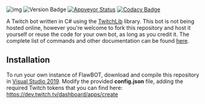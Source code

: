 ![img](https://i.imgur.com/YlbST5I.jpg)
![Version Badge](https://img.shields.io/github/release/CriticalFlaw/FlawBOT-Twitch.svg)
[![Appveyor Status](https://ci.appveyor.com/api/projects/status/6hw48u0v6muwxvvo?svg=true)](https://ci.appveyor.com/project/CriticalFlaw/flawbot-twitch)
[![Codacy Badge](https://api.codacy.com/project/badge/Grade/1747be5dd35645369b747b81cc86701c)](https://www.codacy.com/app/CriticalFlaw/FlawBOT-Twitch?utm_source=github.com&amp;utm_medium=referral&amp;utm_content=CriticalFlaw/FlawBOT&amp;utm_campaign=Badge_Grade)

A Twitch bot written in C# using the [TwitchLib](https://github.com/TwitchLib/TwitchLib) library. This bot is not being hosted online, however you're welcome to fork this repository and host it yourself or reuse the code for your own bot, as long as you credit it. The complete list of commands and other documentation can be found [here](https://github.com/CriticalFlaw/FlawBOT-Twitch/wiki). 

## Installation
To run your own instance of FlawBOT, download and compile this repository in [Visual Studio 2019](https://www.visualstudio.com/downloads/). Modify the provided **config.json** file, adding the required Twitch tokens that you can find here: https://dev.twitch.tv/dashboard/apps/create